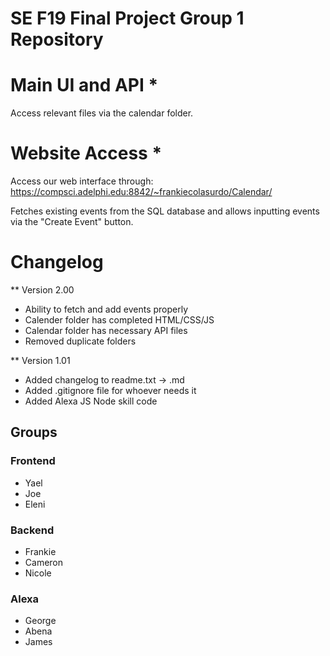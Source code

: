 # SE F19 Final Project Group 1 Repository #

# Main UI and API *
Access relevant files via the calendar folder.

# Website Access * 
Access our web interface through:
https://compsci.adelphi.edu:8842/~frankiecolasurdo/Calendar/

Fetches existing events from the SQL database and allows inputting events via the "Create Event" button.


# Changelog #
** Version 2.00
* Ability to fetch and add events properly
* Calender folder has completed HTML/CSS/JS
* Calendar folder has necessary API files 
* Removed duplicate folders

** Version 1.01
* Added changelog to readme.txt -> .md
* Added .gitignore file for whoever needs it
* Added Alexa JS Node skill code


## Groups ##

### Frontend ###
* Yael
* Joe
* Eleni

### Backend ###
* Frankie 
* Cameron 
* Nicole

### Alexa ##
* George 
* Abena 
* James
